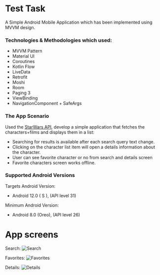 # Test Task

A Simple Android Mobile Application which has been implemented using MVVM design.


### Technologies & Methodologies which used:

- MVVM Pattern
- Material UI
- Coroutines
- Kotlin Flow  
- LiveData
- Retrofit
- Moshi  
- Room
- Paging 3
- ViewBinding
- NavigationComponent + SafeArgs

### The App Scenario

Used the [StarWars API](https://swapi.dev/), develop a simple application that fetches the characters+films and displays them in a list:
- Searching for results is available after each search query text change.
- Clicking on the character list item will open a details information about the character.
- User can see favorite character or no from search and details screen
- Favorite characters screen works offline.

### Supported Android Versions

Targets Android Version:
- Android 12.0 ( S ), (API level 31)

Minimum Android Version:
- Android 8.0 (Oreo), (API level 26)

# App screens
Search:
![Search](https://i.imgur.com/3SJjTbR.jpg)

Favorites:
![Favorites](https://i.imgur.com/drrfsMn.jpg)

Details:
![Details](https://i.imgur.com/uKuVgQx.jpg)
